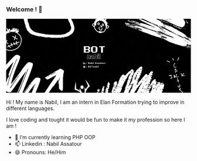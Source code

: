 ### Welcome ! 👋

![alt text](BOT.png)
<!--
**BOTnabil/BOTnabil** is a ✨ _special_ ✨ repository because its `README.md` (this file) appears on your GitHub profile.

Here are some ideas to get you started:

- 🔭 I’m currently working on ...
- 🌱 I’m currently learning ...
- 👯 I’m looking to collaborate on ...
- 🤔 I’m looking for help with ...
- 💬 Ask me about ...
- 📫 How to reach me: ...
- 😄 Pronouns: ...
- ⚡ Fun fact: ...
-->
Hi ! My name is Nabil, I am an intern in Elan Formation trying to improve in different languages.

I love coding and tought it would be fun to make it my profession so here I am !

- 🌱 I’m currently learning PHP OOP
- 📫 Linkedin : Nabil Assatour
- 😄 Pronouns: He/Him
